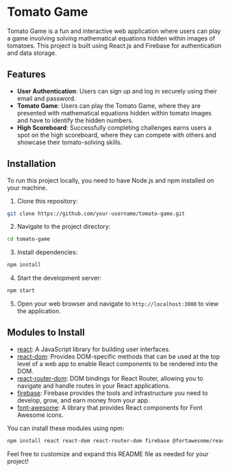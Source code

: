 # Tomato Game

Tomato Game is a fun and interactive web application where users can play a game involving solving mathematical equations hidden within images of tomatoes. This project is built using React.js and Firebase for authentication and data storage.

## Features

- **User Authentication**: Users can sign up and log in securely using their email and password.
- **Tomato Game**: Users can play the Tomato Game, where they are presented with mathematical equations hidden within tomato images and have to identify the hidden numbers.
- **High Scoreboard**: Successfully completing challenges earns users a spot on the high scoreboard, where they can compete with others and showcase their tomato-solving skills.

## Installation

To run this project locally, you need to have Node.js and npm installed on your machine.

1. Clone this repository:

```bash
git clone https://github.com/your-username/tomato-game.git
```

2. Navigate to the project directory:

```bash
cd tomato-game
```

3. Install dependencies:

```bash
npm install
```

4. Start the development server:

```bash
npm start
```

5. Open your web browser and navigate to `http://localhost:3000` to view the application.

## Modules to Install

- [react](https://www.npmjs.com/package/react): A JavaScript library for building user interfaces.
- [react-dom](https://www.npmjs.com/package/react-dom): Provides DOM-specific methods that can be used at the top level of a web app to enable React components to be rendered into the DOM.
- [react-router-dom](https://www.npmjs.com/package/react-router-dom): DOM bindings for React Router, allowing you to navigate and handle routes in your React applications.
- [firebase](https://www.npmjs.com/package/firebase): Firebase provides the tools and infrastructure you need to develop, grow, and earn money from your app.
- [font-awesome](https://www.npmjs.com/package/@fortawesome/react-fontawesome): A library that provides React components for Font Awesome icons.

You can install these modules using npm:

```bash
npm install react react-dom react-router-dom firebase @fortawesome/react-fontawesome @fortawesome/free-solid-svg-icons
```

Feel free to customize and expand this README file as needed for your project!
